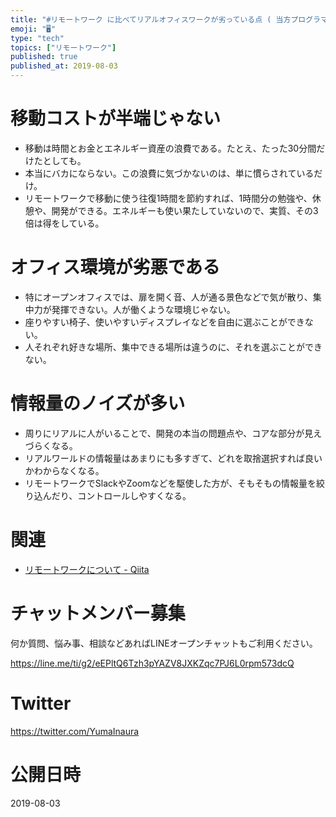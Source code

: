 ```yaml
---
title: "#リモートワーク に比べてリアルオフィスワークが劣っている点 ( 当方プログラマでありエンジニア )"
emoji: "🖥"
type: "tech"
topics: ["リモートワーク"]
published: true
published_at: 2019-08-03
---
```


# 移動コストが半端じゃない

- 移動は時間とお金とエネルギー資産の浪費である。たとえ、たった30分間だけたとしても。
- 本当にバカにならない。この浪費に気づかないのは、単に慣らされているだけ。
- リモートワークで移動に使う往復1時間を節約すれば、1時間分の勉強や、休憩や、開発ができる。エネルギーも使い果たしていないので、実質、その3倍は得をしている。

# オフィス環境が劣悪である

- 特にオープンオフィスでは、扉を開く音、人が通る景色などで気が散り、集中力が発揮できない。人が働くような環境じゃない。
- 座りやすい椅子、使いやすいディスプレイなどを自由に選ぶことができない。
- 人それぞれ好きな場所、集中できる場所は違うのに、それを選ぶことができない。

# 情報量のノイズが多い

- 周りにリアルに人がいることで、開発の本当の問題点や、コアな部分が見えづらくなる。
- リアルワールドの情報量はあまりにも多すぎて、どれを取捨選択すれば良いかわからなくなる。
- リモートワークでSlackやZoomなどを駆使した方が、そもそもの情報量を絞り込んだり、コントロールしやすくなる。

# 関連

- [リモートワークについて - Qiita](https://qiita.com/YuichiroMinato/items/a67d0fa8323649ddd9d0)








<!-- Update From Qiita API -->

# チャットメンバー募集


何か質問、悩み事、相談などあればLINEオープンチャットもご利用ください。

https://line.me/ti/g2/eEPltQ6Tzh3pYAZV8JXKZqc7PJ6L0rpm573dcQ





# Twitter


https://twitter.com/YumaInaura


<!-- Update From Qiita API -->



# 公開日時

2019-08-03
